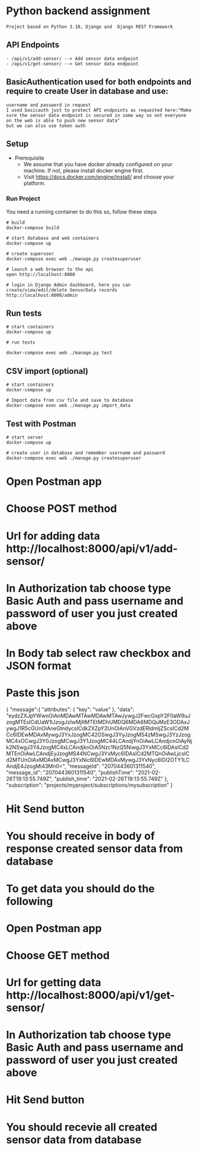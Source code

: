 # Python backend assignment
    Project based on Python 3.10, Django and  Django REST Framework

## API Endpoints
    - /api/v1/add-sensor/ --> Add sensor data endpoint
    - /api/v1/get-sensor/ --> Get sensor data endpoint

## BasicAuthentication used for both endpoints and require to create User in database and use:
    username and password in request 
    I used basicauth just to protect API endpoints as requested here:"Make sure the sensor data endpoint is secured in some way so not everyone on the web is able to push new sensor data"
    but we can also use token auth

## Setup

* Prerequisite
    * We assume that you have docker already configured on your machine. If not, please install docker engine first.
    * Visit https://docs.docker.com/engine/install/ and choose your platform.

### Run Project
    
You need a running container to do this so, follow these steps

```terminal
# build 
docker-compose build

# start database and web containers
docker-compose up

# create superuser
docker-compose exec web ./manage.py createsuperuser

# launch a web browser to the api
open http://localhost:8000

# login in Django Admin dashboard, here you can create/view/edit/delete SensorData records
http://localhost:8000/admin
```

## Run tests

```terminal commands in root of the project
# start containers
docker-compose up

# run tests

docker-compose exec web ./manage.py test
```

## CSV import (optional)
```terminal
# start containers
docker-compose up

# Import data from csv file and save to database
docker-compose exec web ./manage.py import_data
```


## Test with Postman

```terminal commands in root of the project
# start server
docker-compose up

# create user in database and remember username and password
docker-compose exec web ./manage.py createsuperuser
```

# Open Postman app 
# Choose POST method 
# Url for adding data http://localhost:8000/api/v1/add-sensor/
# In Authorization tab choose type Basic Auth and pass username and password of user you just created above
# In Body tab select raw checkbox and JSON format
# Paste this json
{
    "message":{
        "attributes": {
            "key": "value"
        }, 
        "data": "eydzZXJpYWwnOiAnMDAwMTAwMDAwMTAwJywgJ2FwcGxpY2F0aW9uJzogMTEsICdUaW1lJzogJzIwMjItMTEtMDhUMDQ6MDA6MDQuMzE3ODAxJywgJ1R5cGUnOiAneGtndycsICdkZXZpY2UnOiAnVGVzdERldmljZScsICd2MCc6IDEwMDAxMywgJ3YxJzogMC42OSwgJ3YyJzogMS4zMSwgJ3YzJzogMC4xOCwgJ3Y0JzogMCwgJ3Y1JzogMC44LCAndjYnOiAwLCAndjcnOiAyNjk2NSwgJ3Y4JzogMC4xLCAndjknOiA5Nzc1NzQ5NiwgJ3YxMCc6IDAsICd2MTEnOiAwLCAndjEyJzogMS44NCwgJ3YxMyc6IDAsICd2MTQnOiAwLjcsICd2MTUnOiAxMDAxMCwgJ3YxNic6IDEwMDAxMywgJ3YxNyc6IDI2OTY1LCAndjE4JzogMi43Mn0=", 
            "messageId": "2070443601311540", 
            "message_id": "2070443601311540", 
            "publishTime": "2021-02-26T19:13:55.749Z", 
            "publish_time": "2021-02-26T19:13:55.749Z"
        }, 
    "subscription": "projects/myproject/subscriptions/mysubscription"
}
# Hit Send button
# You should receive in body of response created sensor data from database

# To get data you should do the following

# Open Postman app 
# Choose GET method 
# Url for getting data http://localhost:8000/api/v1/get-sensor/
# In Authorization tab choose type Basic Auth and pass username and password of user you just created above
# Hit Send button
# You should recevie all created sensor data from database

    